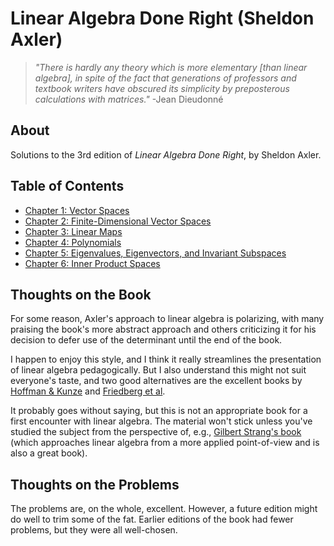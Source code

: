 # Linear Algebra Done Right (Sheldon Axler)

> *"There is hardly any theory which is more elementary [than linear algebra], in spite of the fact that generations of professors and textbook writers have obscured its simplicity by preposterous calculations with matrices."* -Jean Dieudonné

## About

Solutions to the 3rd edition of *Linear Algebra Done Right*, by Sheldon Axler.  

## Table of Contents

* [Chapter 1: Vector Spaces](https://latexonline.cc/compile?git=https://github.com/jubnoske08/linear_algebra&target=chapter_1.tex&command=pdflatex&force=true)
* [Chapter 2: Finite-Dimensional Vector Spaces](https://latexonline.cc/compile?git=https://github.com/jubnoske08/linear_algebra&target=chapter_2.tex&command=pdflatex&force=true)
* [Chapter 3: Linear Maps](https://latexonline.cc/compile?git=https://github.com/jubnoske08/linear_algebra&target=chapter_3.tex&command=pdflatex&force=true)
* [Chapter 4: Polynomials](https://latexonline.cc/compile?git=https://github.com/jubnoske08/linear_algebra&target=chapter_4.tex&command=pdflatex&force=true)
* [Chapter 5: Eigenvalues, Eigenvectors, and Invariant Subspaces](https://latexonline.cc/compile?git=https://github.com/jubnoske08/linear_algebra&target=chapter_5.tex&command=pdflatex&force=true)
* [Chapter 6: Inner Product Spaces](https://latexonline.cc/compile?git=https://github.com/jubnoske08/linear_algebra&target=chapter_6.tex&command=pdflatex&force=true)

## Thoughts on the Book

For some reason, Axler's approach to linear algebra is polarizing, with many praising the book's more abstract approach and others criticizing it for his decision to defer use of the determinant until the end of the book. 

I happen to enjoy this style, and I think it really streamlines the presentation of linear algebra pedagogically.  But I also understand this might not suit everyone's taste, and two good alternatives are the excellent books by [Hoffman & Kunze](https://www.amazon.com/Linear-Algebra-2nd-Kenneth-Hoffman/dp/0135367972) and [Friedberg et al](https://www.amazon.com/Linear-Algebra-5th-Stephen-Friedberg/dp/0134860241). 

It probably goes without saying, but this is not an appropriate book for a first encounter with linear algebra.  The material won't stick unless you've studied the subject from the perspective of, e.g., [Gilbert Strang's book](http://math.mit.edu/~gs/linearalgebra/) (which approaches linear algebra from a more applied point-of-view and is also a great book).

## Thoughts on the Problems

The problems are, on the whole, excellent.  However, a future edition might do well to trim some of the fat.  Earlier editions of the book had fewer problems, but they were all well-chosen.      
